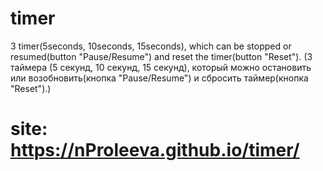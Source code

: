 # timer

3 timer(5seconds, 10seconds, 15seconds), which can be stopped or resumed(button "Pause/Resume") and reset the timer(button "Reset").
(3 таймера (5 секунд, 10 секунд, 15 секунд), который можно остановить или возобновить(кнопка "Pause/Resume") и сбросить таймер(кнопка "Reset").)

# site: https://nProleeva.github.io/timer/
